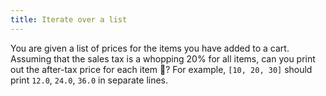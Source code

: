 ```yaml
---
title: Iterate over a list
---
```


You are given a list of prices for the items you have added to a cart. Assuming that the sales tax is a whopping 20% for all items, can you print out the after-tax price for each item 🧮? For example, `[10, 20, 30]` should print `12.0`, `24.0`, `36.0` in separate lines.
